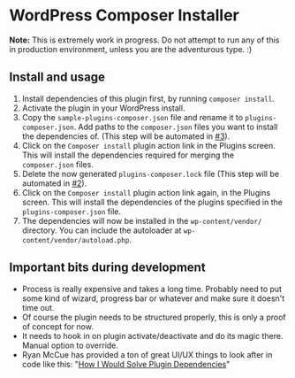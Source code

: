 # WordPress Composer Installer
**Note:** This is extremely work in progress. Do not attempt to run any of this in production environment, unless you are the adventurous type. :)

## Install and usage
1. Install dependencies of this plugin first, by running `composer install`.
2. Activate the plugin in your WordPress install.
3. Copy the `sample-plugins-composer.json` file and rename it to `plugins-composer.json`. Add paths to the `composer.json` files you want to install the dependencies of. (This step will be automated in [#3](https://github.com/coenjacobs/wordpress-composer-installer/issues/3)).
4. Click on the `Composer install` plugin action link in the Plugins screen. This will install the dependencies required for merging the `composer.json` files.
5. Delete the now generated `plugins-composer.lock` file (This step will be automated in [#2](https://github.com/coenjacobs/wordpress-composer-installer/issues/2)).
6. Click on the `Composer install` plugin action link again, in the Plugins screen. This will install the dependencies of the plugins specified in the `plugins-composer.json` file.
7. The dependencies will now be installed in the `wp-content/vendor/` directory. You can include the autoloader at `wp-content/vendor/autoload.php`.

## Important bits during development
- Process is really expensive and takes a long time. Probably need to put some kind of wizard, progress bar or whatever and make sure it doesn't time out.
- Of course the plugin needs to be structured properly, this is only a proof of concept for now.
- It needs to hook in on plugin activate/deactivate and do its magic there. Manual option to override.
- Ryan McCue has provided a ton of great UI/UX things to look after in code like this: "[How I Would Solve Plugin Dependencies](http://journal.rmccue.io/322/plugin-dependencies/)"
